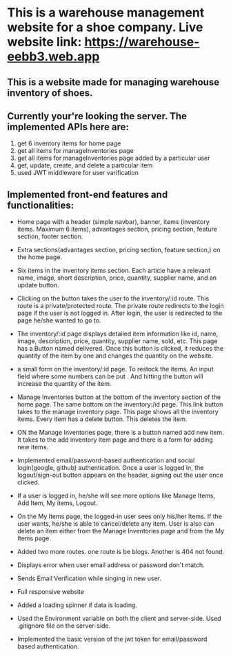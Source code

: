 # This is a warehouse management website for a shoe company. Live website link: https://warehouse-eebb3.web.app

## This is a website made for managing warehouse inventory of shoes. 

## Currently your're looking the server. The implemented APIs here are: 
1. get 6 inventory items for home page
2. get all items for manageInventories page
3. get all items for manageInventories page added by a particular user
4. get, update, create, and delete a particular item
5. used JWT middleware for user varification

## Implemented front-end features and functionalities: 

* Home page with a header (simple navbar), banner, items (inventory items. Maximum 6 items), advantages section, pricing section, feature section,  footer section.

* Extra sections(advantages section, pricing section, feature section,) on the home page.

* Six items in the inventory items section. Each article have a relevant name, image, short description, price, quantity, supplier name, and an update button.

* Clicking on the button takes the user to the inventory/:id route. This route is a private/protected route. The private route redirects to the login page if the user is not logged in. After login, the user is redirected to the page he/she wanted to go to. 

* The inventory/:id page displays detailed item information like id, name, image, description, price, quantity, supplier name, sold, etc. This page has a Button named delivered. Once this button is clicked, it reduces the quantity of the item by one  and changes  the quantity on the website.

* a small form on the inventory/:id page. To restock the items. An input field where some numbers can be put . And hitting the button will increase the quantity of the item.

* Manage Inventories button at the bottom of the inventory section of the home page. The same bottom on the inventory:/id page. This link button takes to the manage inventory page. This page shows all the inventory items. Every item has a delete button. This deletes the item. 

* ON the Manage Inventories page, there is a button named add new item. It takes to the add inventory item page and there is a form for adding new items.

* Implemented email/password-based authentication and social login(google, github) authentication. Once a user is logged in, the logout/sign-out button appears on the header, signing out the user once clicked.

* If a user is logged in, he/she will see more options like Manage Items, Add Item, My items, Logout.

* On the My Items page, the logged-in user sees only his/her Items. If the user wants, he/she is able to cancel/delete any item.  User is also can delete an item either from the Manage Inventories page and from the My Items page.

* Added two more routes. one route is be blogs. Another is 404 not found. 

* Displays error when user email address or password don't match.

* Sends Email Verification while singing in new user.

* Full responsive website

* Added a loading spinner if data is loading.

* Used the Environment variable on both the client and server-side. Used .gitignore file on the server-side.

* Implemented the basic version of the jwt token for email/password based authentication. 

